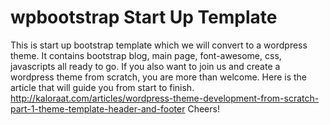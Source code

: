 # wpbootstrap Start Up Template
This is start up bootstrap template which we will convert to a wordpress theme. 
It contains bootstrap blog, main page, font-awesome, css, javascripts all ready to go. 
If you also want to join us and create a wordpress theme from scratch, you are more than welcome. 
Here is the article that will guide you from start to finish.
<a href="http://kaloraat.com/articles/wordpress-theme-development-from-scratch-part-1-theme-template-header-and-footer">http://kaloraat.com/articles/wordpress-theme-development-from-scratch-part-1-theme-template-header-and-footer</a>
Cheers!
